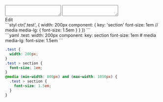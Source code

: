 <div data-size="250" class="code-cont" data-example="media">
    <div class="code">
        <div class="code-wrap">
            <textarea id="stylus"></textarea>
            <textarea id="css"></textarea>
            <div class="edit-code">
                <span>Edit</span>
            </div>
        </div>
    </div>
</div>


<div data-size="250" data-examples="stylus"></div>
```styl
ctr('.test', {
  width: 200px
  component: {
    key: 'section'
    font-size: 1em
    // media
    media-lg: {
      font-size: 1.5em
    }
  }
})
```

<div data-size="250" data-examples="yaml"></div>
```yaml
.test:
  width: 200px
  component:
    key: section
    font-size: 1em
    # media
    media-lg:
      font-size: 1.5em
```

```css
.test {
  width: 200px;
}
.test > section {
  font-size: 1em;
}
@media (min-width: 800px) and (max-width: 1050px) {
  .test > section {
    font-size: 1.5em;
  }
}
```
<div class="cf"></div>
